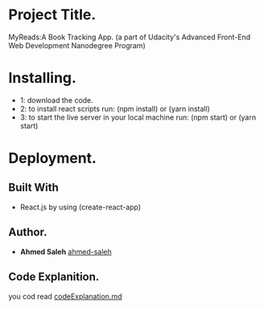 # Project Title.

MyReads:A Book Tracking App.
(a part of Udacity's Advanced Front-End Web Development Nanodegree Program)

# Installing.

- 1: download the code.
- 2: to install react scripts run:
(npm install) or (yarn install)
- 3: to start the live server in your local machine run:
(npm start) or (yarn start)

# Deployment.

## Built With

- React.js by using (create-react-app)

## Author.

- **Ahmed Saleh** [ahmed-saleh](https://github.com/ahmed-saleh98)

## Code Explanition.

you cod read [codeExplanation.md](codeExplanation.md)
